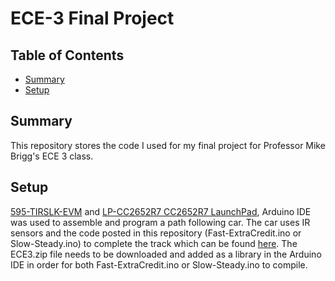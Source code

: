 # ECE-3 Final Project

## Table of Contents
* [Summary](#Summary)
* [Setup](#Setup)



## Summary
This repository stores the code I used for my final project for Professor Mike Brigg's ECE 3 class.


## Setup
[595-TIRSLK-EVM](https://www.mouser.com/ProductDetail/Texas-Instruments/TIRSLK-EVM?qs=B6kkDfuK7%2FDENpSTo9fPvw%3D%3D&mgh=1&gclid=CjwKCAjw1ICZBhAzEiwAFfvFhLgqcXgqbegi43C86LxLH64A4QEBmuNMMTXp193QZ1anuiqYVPqoZRoCm5kQAvD_BwE)
and [LP-CC2652R7 CC2652R7 LaunchPad](https://www.mouser.com/new/texas-instruments/ti-lp-cc2652r7-development-kit/), Arduino IDE was used to assemble and program
a path following car. The car uses IR sensors and the code posted in this repository (Fast-ExtraCredit.ino or Slow-Steady.ino) to complete the track which can be found
[here](https://selim-emir-can.github.io/ECE-3-Car.html). The ECE3.zip file needs to be downloaded and added as a library in the Arduino IDE in order for both 
Fast-ExtraCredit.ino or Slow-Steady.ino to compile.
